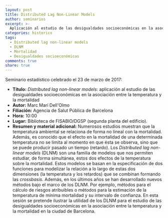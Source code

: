 ```yaml
---
layout: post
title: Distributed Lag Non-Linear Models
author: seminarios
excerpt: >-
  Aplicación al estudio de las desigualdades socioeconómicas en la asociación entre la temperatura y la mortalidad
categories: historico
tags:
  - Distributed lag non-linear models
  - DLNM
  - Mortalidad
  - Desigualdades socioeconómicas
comments: true
share: true
---
```


Seminario estadístico celebrado el 23 de marzo de 2017:

- **Título:** _Distributed lag non-linear models_: aplicación al estudio de las desigualdades socioeconómicas en la asociación entre la temperatura y la mortalidad
- **Autor:** Marc Marí Dell'Olmo
- **Filiación:** Agencia de Salut Pública de Barcelona
- **Hora:** 10:00
- **Lugar:** Biblioteca de FISABIO/DGSP (segunda planta del edificio).
- **Resumen y material adicional:** Numerosos estudios muestran que la temperatura ambiental se relaciona de forma no lineal con la mortalidad. Además, es conocido que el efecto en la mortalidad de una determinada temperatura no se limita al momento en que ésta se observa, sino que se puede producir pasado un tiempo (retardo). Los _Distributed lag non-linear models_ (DLNM) son una familia de modelos que nos permiten estudiar, de forma simultánea, estos dos efectos de la temperatura sobre la mortalidad. Estos modelos se basan en la especificación de dos funciones para modelizar la relación a lo largo de estas dos dimensiones (la temperatura y los retardos) que se combinan formando las _crossbasis_. Además, en los últimos años se han desarrollado nuevos métodos bajo el marco de los DLNM. Por ejemplo, métodos para el cálculo de riesgos atribuibles o métodos para la estimación de la temperatura de mínima mortalidad y su intervalo de confianza. En esta sesión se pretende ilustrar la utilidad de los DLNM para el estudio de las desigualdades socioeconómicas en la asociación entre la temperatura y la mortalidad en la ciudad de Barcelona.
